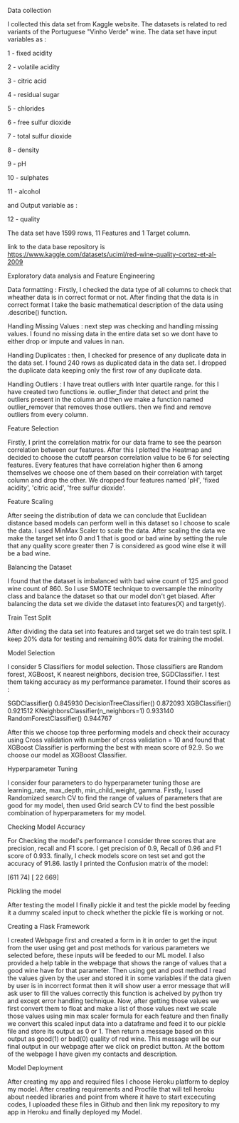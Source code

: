 Data collection

I collected this data set from Kaggle website. The datasets is related to red variants of the Portuguese "Vinho Verde" wine. The data set have input variables as :

1 - fixed acidity

2 - volatile acidity

3 - citric acid

4 - residual sugar

5 - chlorides

6 - free sulfur dioxide

7 - total sulfur dioxide

8 - density

9 - pH

10 - sulphates

11 - alcohol

and Output variable as :

12 - quality

The data set have 1599 rows, 11 Features and 1 Target column.

link to the data base repository is https://www.kaggle.com/datasets/uciml/red-wine-quality-cortez-et-al-2009


Exploratory data analysis and Feature Engineering


Data formatting : Firstly, I checked the data type of all columns to check that wheather data is in correct format or not. After finding that the data is in correct format I take the basic mathematical description of the data using .describe() function.

Handling Missing Values : next step was checking and handling missing values. I found no missing data in the entire data set so we dont have to either drop or impute and values in nan.

Handling Duplicates : then, I checked for presence of any duplicate data in the data set. I found 240 rows as duplicated data in the data set. I dropped the duplicate data keeping only the first row of any duplicate data.

Handling Outliers : I have treat outliers with Inter quartile range. for this I have created two functions ie. outlier_finder that detect and print the outliers present in the column and then we make a function named outlier_remover that removes those outliers. then we find and remove outliers from every column.

Feature Selection

Firstly, I print the correlation matrix for our data frame to see the pearson correlation between our features. After this I plotted the Heatmap and decided to choose the cutoff pearson correlation value to be 6 for selecting features. Every features that have correlation higher then 6 among themselves we choose one of them based on their correlation with target column and drop the other. We dropped four features named 'pH', 'fixed acidity', 'citric acid', 'free sulfur dioxide'.

Feature Scaling

After seeing the distribution of data we can conclude that Euclidean distance based models can perform well in this dataset so I choose to scale the data. I used MinMax Scaler to scale the data.
After scaling the data we make the target set into 0 and 1 that is good or bad wine by setting the rule that any quality score greater then 7 is considered as good wine else it will be a bad wine.

Balancing the Dataset

I found that the dataset is imbalanced with bad wine count of 125 and good wine count of 860. So I use SMOTE technique to oversample the minority class and balance the dataset so that our model don't get biased.
After balancing the data set we divide the dataset into features(X) and target(y).

Train Test Split

After dividing the data set into features and target set we do train test split. I keep 20% data for testing and remaining 80% data for training the model.

Model Selection

I consider 5 Classifiers for model selection. Those classifiers are Random forest, XGBoost, K nearest neighbors, decision tree, SGDClassifier. I test them taking accuracy as my performance parameter. I found their scores as :

SGDClassifier()	                      0.845930
DecisionTreeClassifier()	      0.872093
XGBClassifier()	                      0.921512
KNeighborsClassifier(n_neighbors=1)   0.933140
RandomForestClassifier()	      0.944767

After this we choose top three performing models and check their accuracy using Cross validation with number of cross validation = 10 and found that XGBoost Classifier is performing the best with mean score of 92.9. So we choose our model as XGBoost Classifier.

Hyperparameter Tuning

I consider four parameters to do hyperparameter tuning those are learning_rate, max_depth, min_child_weight, gamma. Firstly, I used Randomized search CV to find the range of values of parameters that are good for my model, then used Grid search CV to find the best possible combination of hyperparameters for my model.

Checking Model Accuracy

For Checking the model's performance I consider three scores that are precision, recall and F1 score. I get precision of 0.9, Recall of 0.96 and F1 score of 0.933. finally, I check models score on test set and got the accuracy of 91.86. lastly I printed the Confusion matrix of the model:

[611  74]
[ 22 669]

Pickling the model

After testing the model I finally pickle it and test the pickle model by feeding it a dummy scaled input to check whether the pickle file is working or not.

Creating a Flask Framework

I created Webpage first and created a form in it in order to get the input from the user using get and post methods for various parameters we selected before, these inputs will be feeded to our ML model. I also provided a help table in the webpage that shows the range of values that a good wine have for that parameter. Then using get and post method I read the values given by the user and stored it in some variables if the data given by user is in incorrect format then it will show user a error message that will ask user to fill the values correctly this function is acheived by python try and except error handling technique. Now, after getting those values we first convert them to float and make a list of those values next we scale those values using min max scaler formula for each feature and then finally we convert this scaled input data into a dataframe and feed it to our pickle file and store its output as 0 or 1. Then return a message based on this output as good(1) or bad(0) quality of red wine. This message will be our final output in our webpage after we click on predict button. At the bottom of the webpage I have given my contacts and description.

Model Deployment

After creating my app and required files I choose Heroku platform to deploy my model. After creating requirements and Procfile that will tell heroku about needed libraries and point from where it have to start excecuting codes, I uploaded these files in Github and then link my repository to my app in Heroku and finally deployed my Model.
